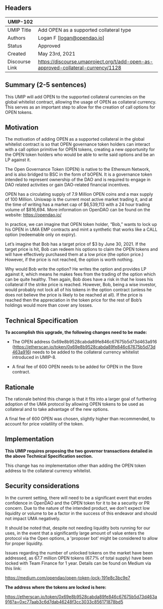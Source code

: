 

## Headers

| UMIP-102                |                                                               |
| ------------------- | ------------------------------------------------------------- |
| UMIP Title          | Add OPEN as a supported collateral type |
| Authors             | Logan F [logan@opendao.io]                                                     |
| Status              | Approved                                                        |
| Created             | May 23rd, 2021                                              |
| Discourse Link      | https://discourse.umaproject.org/t/add-open-as-approved-collateral-currency/1128            |

## Summary (2-5 sentences)
This UMIP will add OPEN to the supported collateral currencies on the global whitelist contract, allowing the usage of OPEN as collateral currency. This serves as an important step to allow for the creation of call options for OPEN tokens.

## Motivation
The motivation of adding OPEN as a supported collateral in the global whitelist contract is so that OPEN governance token holders can interact with a call option primitive for OPEN tokens, creating a new opportunity for the OPEN token holders who would be able to write said options and be an LP against it.

The Open Governance Token (OPEN) is native to the Ethereum Network, and is also bridged to BSC in the form of bOPEN. It is a governance token intended to represent ownership of the DAO and is required to engage in DAO related activities or gain DAO-related financial incentives. 


OPEN has a circulating supply of 7.9 Million OPEN coins and a max supply of 100 Million. Uniswap is the current most active market trading it, and at the time of writing has a market cap of $6,539,113 with a 24 hour trading volume of $816,694. More information on OpenDAO can be found on the website: https://opendao.io/

In practice, we can imagine that OPEN token holder, “Bob,” wants to lock up his OPEN in UMA EMP contracts and mint a synthetic that works like a CALL option (redeemable only on expiry).

Let’s imagine that Bob has a target price of $3 by June 30, 2021. If the target price is hit, Bob can redeem his options to claim the OPEN tokens and will have effectively purchased them at a low price (the option price.) However, if the price is not reached, the option is worth nothing.

Why would Bob write the option? He writes the option and provides LP against it, which means he makes fees from the trading of the option which can be quite healthy. Then again, Bob does have a risk in that he loses his collateral if the strike price is reached. However, Bob, being a wise investor, would probably not lock all of his tokens in the option contract (unless he does not believe the price is likely to be reached at all). If the price is reached then the appreciation in the token price for the rest of Bob’s holdings would more than cover any losses.


## Technical Specification

**To accomplish this upgrade, the following changes need to be made:**

* The OPEN address 0x69e8b9528cabda89fe846c67675b5d73d463a916 (https://etherscan.io/token/0x69e8b9528cabda89fe846c67675b5d73d463a916) needs to be added to the collateral currency whitelist introduced in UMIP-8.

* A final fee of 600 OPEN needs to be added for OPEN in the Store contract.

## Rationale

The rationale behind this change is that it fits into a larger goal of furthering adoption of the UMA protocol by allowing OPEN tokens to be used as collateral and to take advantage of the new options.

A final fee of 600 OPEN was chosen, slightly higher than recommended, to account for price volatility of the token.

## Implementation

**This UMIP requires proposing the two governor transactions detailed in the above Technical Specification section.**

This change has no implementation other than adding the OPEN token address to the collateral currency whitelist.

## Security considerations

In the current setting, there will need to be a significant event that erodes confidence in OpenDAO and the OPEN token for it to be a security or PR concern. Due to the nature of the intended product, we don’t expect low liquidity or volume to be a factor in the success of this endeavor and should not impact UMA negatively.

It should be noted that, despite not needing liquidity bots running for our uses, in the event that a significantly large amount of value enters the protocol via the Open options, a 'proposer bot' might be considered to allow for proper liquidity. 

Issues regarding the number of unlocked tokens on the market have been addressed, as 67.7 million OPEN tokens (67.7% of total supply) have been locked with Team Finance for 1 year. Details can be found on Medium via this link:

https://medium.com/opendao/open-token-lock-191e8c3bc9e7

**The address where the tokens are locked is here:**

https://etherscan.io/token/0x69e8b9528cabda89fe846c67675b5d73d463a916?a=0xc77aab3c6d7dab46248f3cc3033c856171878bd5
